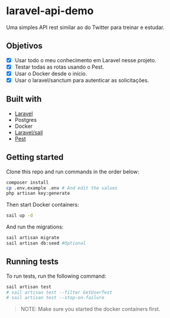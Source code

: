 # laravel-api-demo

Uma simples API rest similar ao do Twitter para treinar e estudar.

## Objetivos

- [x] Usar todo o meu conhecimento em Laravel nesse projeto.
- [x] Testar todas as rotas usando o Pest.
- [x] Usar o Docker desde o início.
- [x] Usar o laravel/sanctum para autenticar as solicitações.

## Built with

- [Laravel](https://laravel.com/)
- Postgres
- Docker
- [Laravel/sail](https://laravel.com/docs/8.x/sail)
- [Pest](https://pestphp.com/)

## Getting started

Clone this repo and run commands in the order below:

```bash
composer install
cp .env.example .env # And edit the values
php artisan key:generate
```

Then start Docker containers:

```bash
sail up -d
```

And run the migrations:

```bash
sail artisan migrate
sail artisan db:seed #Optional
```

## Running tests

To run tests, run the following command:

```bash
sail artisan test
# sail artisan test --filter GetUserTest
# sail artisan test --stop-on-failure
```

> NOTE: Make sure you started the docker containers first.

